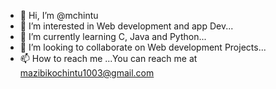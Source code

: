 - 👋 Hi, I’m @mchintu
- 👀 I’m interested in Web development and app Dev...
- 🌱 I’m currently learning C, Java and Python...
- 💞️ I’m looking to collaborate on Web development Projects...
- 📫 How to reach me ...You can reach me at mazibikochintu1003@gmail.com

<!---
mchintu/mchintu is a ✨ special ✨ repository because its `README.md` (this file) appears on your GitHub profile.
You can click the Preview link to take a look at your changes.
--->
